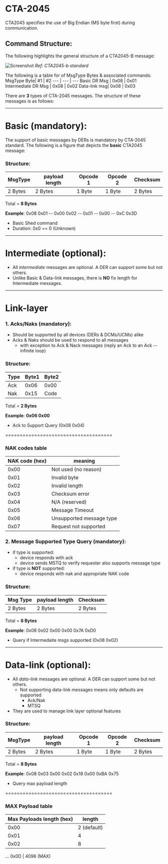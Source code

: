 # CTA-2045
CTA2045 specifies the use of Big Endian (MS byte first) during communication.
## Command Structure:
The following highlights the general structure of a CTA2045-B message:

![Screenshot](../figs/GeneralMsg.png)
_Ref: CTA2045-b standard_


The following is a table for of MsgType Bytes & associated commands:
MsgType Byte| #1 | #2 
--- | --- | --- 
Basic DR Msg | 0x08 | 0x01 
Intermediate DR Msg | 0x08 | 0x02
Data-link msg| 0x08 | 0x03

There are __3__ types of CTA-2045 messages. The structure of these messages is as follows:

---------
# Basic (__mandatory__):

The support of basic messages by DERs is mandatory by CTA-2045 standard. The following is a figure that depicts the __basic__ CTA2045 message:

<!-- ![Screenshot](../figs/BasicMsg.png)
_Ref: CTA2045 standard_ -->

### __Structure__:
MsgType | payload length | Opcode 1 | Opcode 2 | Checksum
------- | -------------- | -------- | -------- | ---------
2 Bytes | 2 Bytes        | 1 Byte   | 1 Byte   | 2 Bytes
Total = __8 Bytes__


__Example__: 0x08 0x01 -- 0x00 0x02 -- 0x01 -- 0x00 -- 0xC 0x3D
* Basic Shed command
* Duration: 0x0 == 0 (Unknown)

---------------------

# Intermediate (__optional__):
* All *intermediate* messages are optional. A DER can support some but not others. 
* Unlike Basic & Data-link messages, there is __NO__ fix length for Intermediate messages.


----------------------------
# Link-layer

### 1. Acks/Naks (__mandatory__):
* Should be supported by all devices (DERs & DCMs/UCMs) alike
* Acks & Naks should be used to respond to all messages
    * with exception to Ack & Nack messages (reply an Ack to an Ack -- infinite loop)

### __Structure__:
Type    |   Byte1   | Byte2 |
---     |   -----   |  ---  |
Ack     |   0x06    |   0x00|
Nak     |   0x15    | Code  |
Total = __2 Bytes__

__Example__: __0x06 0x00__
* Ack to Support Query (0x08 0x04)

=====================================
### __NAK codes table__
NAK code (hex)| meaning
------- | -------------- 
0x00 | Not used (no reason) 
0x01 | Invalid byte 
0x02 | Invalid length
0x03 | Checksum error
0x04 | N/A (reserved)
0x05 | Message Timeout
0x06 | Unsupported message type
0x07 | Request not supported 

<!-- 
============================================= -->

### 2. Message Supported Type Query (__mandatory__):
* if type is supported:
    * device responds with ack
    * device sends MSTQ to verify requester also supports message type
* if type is __NOT__ supported:
    * device responds with nak and appropriate NAK code
### __Structure__:
Msg Type | payload length  | Checksum | 
------- | ---------------- | ---------|
2 Bytes | 2 Bytes          |  2 Bytes |
Total = __6 Bytes__

__Example__: 0x08 0x02 0x00 0x00 0x7A 0xD0
* Query if Intermedaite msgs supported (0x08 0x02)

---------------------------------------
# Data-link (__optional__):
* All *data-link* messages are optional. A DER can support some but not others.
    * Not supporting data-link messages means only defaults are supported
        * Ack/Nak
        * MTSQ
* They are used to manage link layer optional features
### __Structure__:
MsgType | payload length | Opcode 1 | Opcode 2 | Checksum
------- | -------------- | -------- | -------- | ---------
2 Bytes | 2 Bytes        | 1 Byte   | 1 Byte   | 2 Bytes
Total = __8 Bytes__


__Example__: 0x08 0x03 0x00 0x02 0x18 0x00 0xBA 0x75
* Query max payload length


=====================================
### MAX Payload table
Max Payloads length (hex)| length
------- | -------------- 
0x00 | 2 (default)
0x01 | 4 
0x02 | 8
...
0x0D | 4096 (MAX)
